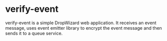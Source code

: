 # verify-event

verify-event is a simple DropWizard web application. It receives an event message, uses event emitter library to encrypt the event message and then sends it to a queue service.
